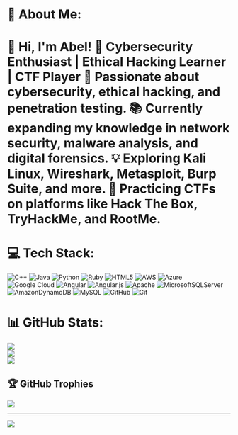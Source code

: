  # 💫 About Me:
 # 👋 Hi, I'm Abel!  🔐 Cybersecurity Enthusiast | Ethical Hacking Learner | CTF Player  🚀 Passionate about cybersecurity, ethical hacking, and penetration testing.  📚 Currently expanding my knowledge in **network security, malware analysis, and digital forensics**.  💡 Exploring **Kali Linux, Wireshark, Metasploit, Burp Suite, and more**. 🎯 Practicing CTFs on platforms like **Hack The Box, TryHackMe, and RootMe**.  


# 💻 Tech Stack:
![C++](https://img.shields.io/badge/c++-%2300599C.svg?style=for-the-badge&logo=c%2B%2B&logoColor=white) ![Java](https://img.shields.io/badge/java-%23ED8B00.svg?style=for-the-badge&logo=openjdk&logoColor=white) ![Python](https://img.shields.io/badge/python-3670A0?style=for-the-badge&logo=python&logoColor=ffdd54) ![Ruby](https://img.shields.io/badge/ruby-%23CC342D.svg?style=for-the-badge&logo=ruby&logoColor=white) ![HTML5](https://img.shields.io/badge/html5-%23E34F26.svg?style=for-the-badge&logo=html5&logoColor=white) ![AWS](https://img.shields.io/badge/AWS-%23FF9900.svg?style=for-the-badge&logo=amazon-aws&logoColor=white) ![Azure](https://img.shields.io/badge/azure-%230072C6.svg?style=for-the-badge&logo=microsoftazure&logoColor=white) ![Google Cloud](https://img.shields.io/badge/GoogleCloud-%234285F4.svg?style=for-the-badge&logo=google-cloud&logoColor=white) ![Angular](https://img.shields.io/badge/angular-%23DD0031.svg?style=for-the-badge&logo=angular&logoColor=white) ![Angular.js](https://img.shields.io/badge/angular.js-%23E23237.svg?style=for-the-badge&logo=angularjs&logoColor=white) ![Apache](https://img.shields.io/badge/apache-%23D42029.svg?style=for-the-badge&logo=apache&logoColor=white) ![MicrosoftSQLServer](https://img.shields.io/badge/Microsoft%20SQL%20Server-CC2927?style=for-the-badge&logo=microsoft%20sql%20server&logoColor=white) ![AmazonDynamoDB](https://img.shields.io/badge/Amazon%20DynamoDB-4053D6?style=for-the-badge&logo=Amazon%20DynamoDB&logoColor=white) ![MySQL](https://img.shields.io/badge/mysql-4479A1.svg?style=for-the-badge&logo=mysql&logoColor=white) ![GitHub](https://img.shields.io/badge/github-%23121011.svg?style=for-the-badge&logo=github&logoColor=white) ![Git](https://img.shields.io/badge/git-%23F05033.svg?style=for-the-badge&logo=git&logoColor=white)
# 📊 GitHub Stats:
![](https://github-readme-stats.vercel.app/api?username=abelsisco&theme=radical&hide_border=false&include_all_commits=false&count_private=false)<br/>
![](https://nirzak-streak-stats.vercel.app/?user=abelsisco&theme=radical&hide_border=false)<br/>
![](https://github-readme-stats.vercel.app/api/top-langs/?username=abelsisco&theme=radical&hide_border=false&include_all_commits=false&count_private=false&layout=compact)

## 🏆 GitHub Trophies
![](https://github-profile-trophy.vercel.app/?username=abelsisco&theme=radical&no-frame=false&no-bg=true&margin-w=4)

---
[![](https://visitcount.itsvg.in/api?id=abelsisco&icon=0&color=0)](https://visitcount.itsvg.in)

<!-- Proudly created with GPRM ( https://gprm.itsvg.in ) -->
